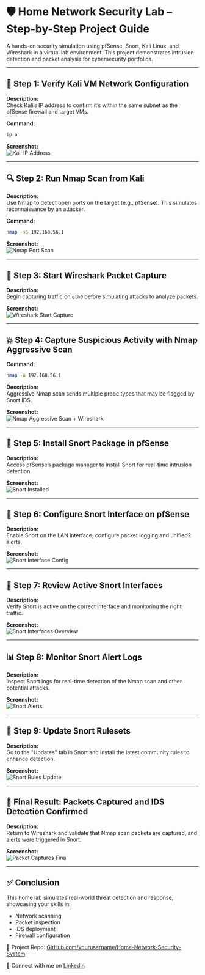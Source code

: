 
# 🛡️ Home Network Security Lab – Step-by-Step Project Guide

A hands-on security simulation using pfSense, Snort, Kali Linux, and Wireshark in a virtual lab environment. This project demonstrates intrusion detection and packet analysis for cybersecurity portfolios.

---

## 📶 Step 1: Verify Kali VM Network Configuration

**Description:**  
Check Kali’s IP address to confirm it’s within the same subnet as the pfSense firewall and target VMs.

**Command:**  
```bash
ip a
```

**Screenshot:**  
![Kali IP Address](screenshots/screenshot%201.png)

---

## 🔍 Step 2: Run Nmap Scan from Kali

**Description:**  
Use Nmap to detect open ports on the target (e.g., pfSense). This simulates reconnaissance by an attacker.

**Command:**  
```bash
nmap -sS 192.168.56.1
```

**Screenshot:**  
![Nmap Port Scan](screenshots/screenshot%202.png)

---

## 🧪 Step 3: Start Wireshark Packet Capture

**Description:**  
Begin capturing traffic on `eth0` before simulating attacks to analyze packets.

**Screenshot:**  
![Wireshark Start Capture](screenshots/Screenshot%203.png)

---

## 💥 Step 4: Capture Suspicious Activity with Nmap Aggressive Scan

**Command:**  
```bash
nmap -A 192.168.56.1
```

**Description:**  
Aggressive Nmap scan sends multiple probe types that may be flagged by Snort IDS.

**Screenshot:**  
![Nmap Aggressive Scan + Wireshark](screenshots/Screenshot%204.png)

---

## 🧱 Step 5: Install Snort Package in pfSense

**Description:**  
Access pfSense’s package manager to install Snort for real-time intrusion detection.

**Screenshot:**  
![Snort Installed](screenshots/Screenshot%205.png)

---

## 🧰 Step 6: Configure Snort Interface on pfSense

**Description:**  
Enable Snort on the LAN interface, configure packet logging and unified2 alerts.

**Screenshot:**  
![Snort Interface Config](screenshots/Screenshot%206.png)

---

## 🧾 Step 7: Review Active Snort Interfaces

**Description:**  
Verify Snort is active on the correct interface and monitoring the right traffic.

**Screenshot:**  
![Snort Interfaces Overview](screenshots/Screenshot%207.png)

---

## 📊 Step 8: Monitor Snort Alert Logs

**Description:**  
Inspect Snort logs for real-time detection of the Nmap scan and other potential attacks.

**Screenshot:**  
![Snort Alerts](screenshots/Screenshot%209.png)

---

## 🔄 Step 9: Update Snort Rulesets

**Description:**  
Go to the "Updates" tab in Snort and install the latest community rules to enhance detection.

**Screenshot:**  
![Snort Rules Update](screenshots/Screenshot%2010.png)

---

## 🎯 Final Result: Packets Captured and IDS Detection Confirmed

**Description:**  
Return to Wireshark and validate that Nmap scan packets are captured, and alerts were triggered in Snort.

**Screenshot:**  
![Packet Captures Final](screenshots/Screenshot%208.png)

---

## ✅ Conclusion

This home lab simulates real-world threat detection and response, showcasing your skills in:
- Network scanning
- Packet inspection
- IDS deployment
- Firewall configuration

🔗 Project Repo: [GitHub.com/yourusername/Home-Network-Security-System](https://github.com/yourusername/Home-Network-Security-System)

📩 Connect with me on [LinkedIn](https://www.linkedin.com/in/david-antwi-408907149)

